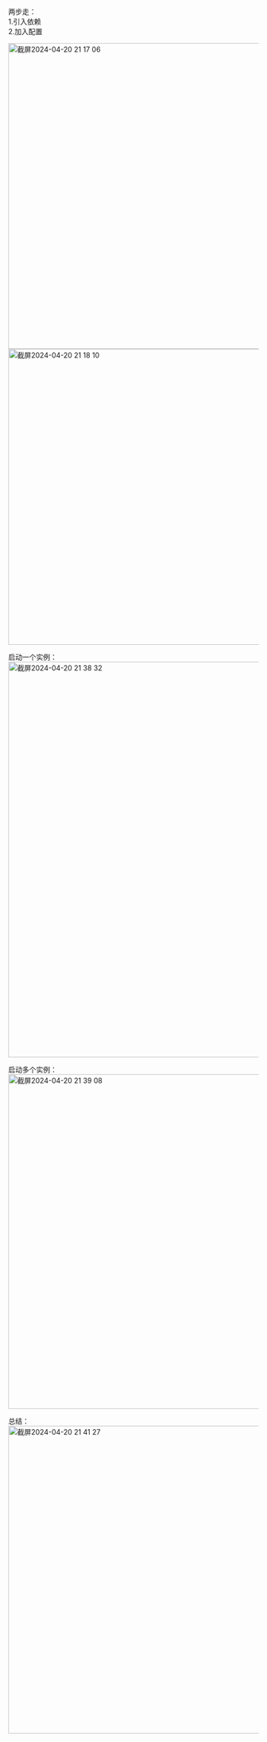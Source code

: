 两步走：  
1.引入依赖          
2.加入配置       
      
<img width="616" alt="截屏2024-04-20 21 17 06" src="https://github.com/xkong-study/reggie_delivery_note/assets/100473178/0b05d7fc-85b7-4b81-87bb-e8e4ed9e48ed">

<img width="596" alt="截屏2024-04-20 21 18 10" src="https://github.com/xkong-study/reggie_delivery_note/assets/100473178/bb68e15c-e254-4905-a00a-6a1faa2040c4">

启动一个实例：
<img width="797" alt="截屏2024-04-20 21 38 32" src="https://github.com/xkong-study/reggie_delivery_note/assets/100473178/e561b4d9-5004-45ef-91aa-fcf51e39a09c">

启动多个实例：
<img width="674" alt="截屏2024-04-20 21 39 08" src="https://github.com/xkong-study/reggie_delivery_note/assets/100473178/544ddee9-4394-48ac-bec5-8e61899154e1">

总结：   
<img width="620" alt="截屏2024-04-20 21 41 27" src="https://github.com/xkong-study/reggie_delivery_note/assets/100473178/387afcca-25ac-4ee0-ba5e-728ba88b5ceb">
